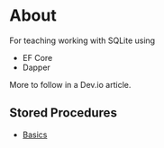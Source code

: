 # About

For teaching working with SQLite using
- EF Core
- Dapper

More to follow in a Dev.io article.

## Stored Procedures

- [Basics](https://github.com/aergoio/sqlite-stored-procedures)